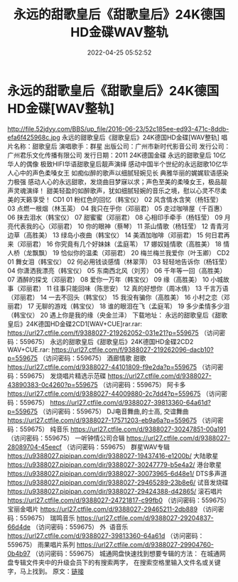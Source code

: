 ﻿---
title: 永远的甜歌皇后《甜歌皇后》24K德国HD金碟WAV整轨
date: 2022-04-25 05:52:52
categories: WAV车载音乐、镜像
tags: 国语流行
---
# 永远的甜歌皇后《甜歌皇后》24K德国HD金碟[WAV整轨]

http://file.52jdyy.com/BBS/up_file/2016-06-23/52c185ee-ed93-471c-8ddb-efa6f425968c.jpg
永远的甜歌皇后《甜歌皇后》24K德国HD金碟[WAV整轨]
唱片名称：甜歌皇后
演唱歌手：群星
出版公司：广州市新时代影音公司
发行公司：广州君乐文化传播有限公司
发行日期：2011
24K德国金碟
永远的甜歌皇后
10亿华人的偶像
极致HIFI华语甜歌皇后靓声演绎
感动中国半个世纪的永远甜歌10亿华人心中的声色柔嗓女王
如痴似醉的歌声以细腻轻婉见长 典雅华丽的娓娓软语感染力极强
感动人心的永远甜歌，发烧曲目梦寐以求；声色至美的柔嗓女王，极品靓声灵魂演绎！
甜美轻盈的如醉歌声，犹如细腻轻婉的音乐之境，慰以心灵不尽柔美的天籁享受！
CD1
01 粉红色的回忆（韩宝仪）
02 风含情水含笑（杨钰莹）
03 点燃一根烟（林玉英）
04 我只在乎你（邓丽君）
05 走过咖啡屋（千百惠）
06 抹去泪水（韩宝仪）
07 甜蜜蜜（邓丽君）
08 心相印手牵手（杨钰莹）
09 月亮代表我的心（邓丽君）
10 你的眼神（蔡琴）
11 茶山情歌（杨钰莹）
12 青青河边草（高胜美）
13 绿岛小夜曲（韩宝仪）
14 美酒加咖啡（邓丽君）
15 何日君再来（邓丽君）
16 你究竟有几个好妹妹（孟庭苇）
17 娜奴娃情歌（高胜美）
18 情人桥（龙飘飘）
19 恰似你的温柔（邓丽君）
20 梅兰梅兰我爱你（叶玉卿）
CD2
01 舞女泪（韩宝仪）
02 何必用钱谈感情（林翠萍）
03 轻轻地告诉你（杨钰莹）
04 你潇洒我漂亮（韩宝仪）
05 东南西北风（刘芳）
06 千年等一回（高胜美）
07 酒醉的探戈（邓丽君）
08 爱你一万年（韩宝仪）
09 缘（高胜美）
10 小城故事（邓丽君）
11 往事只能回味（陈思安）
12 真的好想你（周冰倩）
13 千言万语（邓丽君）
14 一去不回头（韩宝仪）
15 我没有骗你（高胜美）
16 小村之恋（邓丽君）
17 无聊的游戏（韩宝仪）
18 谁的眼泪在飞（孟庭苇）
19 多少柔情多少泪（韩宝仪）
20 遇上你是我的缘（央金兰泽）
下载地址：
永远的甜歌皇后《甜歌皇后》24K德国HD金碟2CD1[WAV+CUE]rar.rar: https://url27.ctfile.com/f/9388027-219262052-031e21?p=559675
（访问密码：559675）
永远的甜歌皇后《甜歌皇后》24K德国HD金碟2CD2 WAV+CUE.rar: https://url27.ctfile.com/f/9388027-219262096-dacb10?p=559675
（访问密码：559675）
酒廊情歌
甜歌
https://url27.ctfile.com/d/9388027-44101809-f9e2da?p=559675
（访问密码：559675）
发烧唱片精选示范碟
https://url27.ctfile.com/d/9388027-43890383-0c4260?p=559675
（访问密码：559675）
阿卡多
https://url27.ctfile.com/d/9388027-44009880-2c7dd4?p=559675
（访问密码：559675）
https://url27.ctfile.com/d/9388027-39813360-64a61d?p=559675
（访问密码：559675）
DJ电音舞曲,的士高, 交谊舞曲
https://url27.ctfile.com/d/9388027-17571203-eb9a6a?p=559675
（访问密码：559675）
纯音乐
https://url27.ctfile.com/d/9388027-30247851-00a191
（访问密码：559675）
一听钟情公司合辑
https://url27.ctfile.com/d/9388027-28089704-45eecf
（访问密码：559675）
群星WAV专辑
https://u9388027.pipipan.com/dir/9388027-19437416-e1200b/
大陆歌星
https://u9388027.pipipan.com/dir/9388027-30247779-b5e4a2/
港台歌星
https://u9388027.pipipan.com/dir/9388027-30073965-6d48e1/
DTS多声道
https://u9388027.pipipan.com/dir/9388027-29465289-23b8e6/
试音发烧碟
https://u9388027.pipipan.com/dir/9388027-29424388-d42865/
滚石唱片
https://url27.ctfile.com/d/9388027-24721817-c99fb0
（访问密码：559675）
宝丽金唱片
https://url27.ctfile.com/d/9388027-29465211-2db889
（访问密码：559675）
瑞鸣音乐
https://url27.ctfile.com/d/9388027-29204837-66d4de
（访问密码：559675）
外  语音乐
https://url27.ctfile.com/d/9388027-39813360-64a61d
（访问密码：559675）
雨果唱片系列
https://url27.ctfile.com/d/9388027-29904760-0b4b97
（访问密码：559675）
城通网盘快速找到想要专辑的方法：
在城通网盘专辑文件夹中的升级会员下的有搜索两字，
在搜索空格里输入文件名或关键字，马上找到。
原文：[链接](https://blog.sina.com.cn/s/blog_1647c7e7601030wus.html)